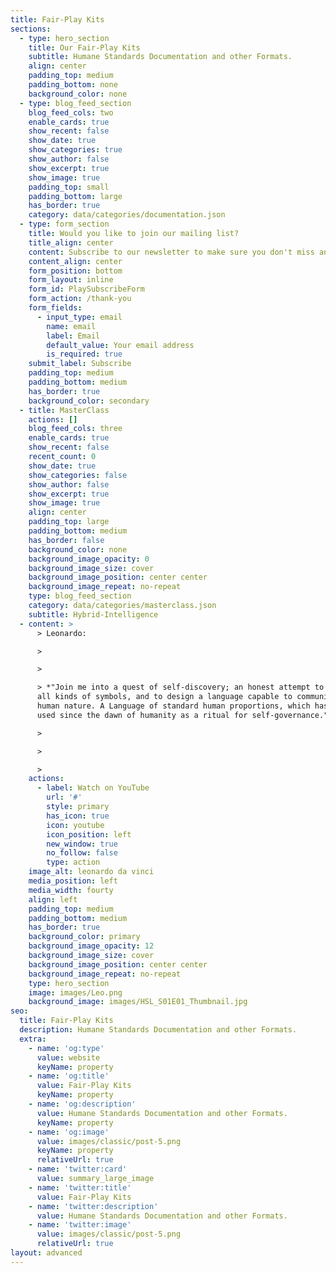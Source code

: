 ```yaml
---
title: Fair-Play Kits
sections:
  - type: hero_section
    title: Our Fair-Play Kits
    subtitle: Humane Standards Documentation and other Formats.
    align: center
    padding_top: medium
    padding_bottom: none
    background_color: none
  - type: blog_feed_section
    blog_feed_cols: two
    enable_cards: true
    show_recent: false
    show_date: true
    show_categories: true
    show_author: false
    show_excerpt: true
    show_image: true
    padding_top: small
    padding_bottom: large
    has_border: true
    category: data/categories/documentation.json
  - type: form_section
    title: Would you like to join our mailing list?
    title_align: center
    content: Subscribe to our newsletter to make sure you don't miss anything.
    content_align: center
    form_position: bottom
    form_layout: inline
    form_id: PlaySubscribeForm
    form_action: /thank-you
    form_fields:
      - input_type: email
        name: email
        label: Email
        default_value: Your email address
        is_required: true
    submit_label: Subscribe
    padding_top: medium
    padding_bottom: medium
    has_border: true
    background_color: secondary
  - title: MasterClass
    actions: []
    blog_feed_cols: three
    enable_cards: true
    show_recent: false
    recent_count: 0
    show_date: true
    show_categories: false
    show_author: false
    show_excerpt: true
    show_image: true
    align: center
    padding_top: large
    padding_bottom: medium
    has_border: false
    background_color: none
    background_image_opacity: 0
    background_image_size: cover
    background_image_position: center center
    background_image_repeat: no-repeat
    type: blog_feed_section
    category: data/categories/masterclass.json
    subtitle: Hybrid-Intelligence
  - content: >
      > Leonardo:

      >

      >

      > *"Join me into a quest of self-discovery; an honest attempt to decode
      all kinds of symbols, and to design a language capable to communicate our
      human nature. A Language of standard human proportions, which has been
      used since the dawn of humanity as a ritual for self-governance."*

      >

      >

      >
    actions:
      - label: Watch on YouTube
        url: '#'
        style: primary
        has_icon: true
        icon: youtube
        icon_position: left
        new_window: true
        no_follow: false
        type: action
    image_alt: leonardo da vinci
    media_position: left
    media_width: fourty
    align: left
    padding_top: medium
    padding_bottom: medium
    has_border: true
    background_color: primary
    background_image_opacity: 12
    background_image_size: cover
    background_image_position: center center
    background_image_repeat: no-repeat
    type: hero_section
    image: images/Leo.png
    background_image: images/HSL_S01E01_Thumbnail.jpg
seo:
  title: Fair-Play Kits
  description: Humane Standards Documentation and other Formats.
  extra:
    - name: 'og:type'
      value: website
      keyName: property
    - name: 'og:title'
      value: Fair-Play Kits
      keyName: property
    - name: 'og:description'
      value: Humane Standards Documentation and other Formats.
      keyName: property
    - name: 'og:image'
      value: images/classic/post-5.png
      keyName: property
      relativeUrl: true
    - name: 'twitter:card'
      value: summary_large_image
    - name: 'twitter:title'
      value: Fair-Play Kits
    - name: 'twitter:description'
      value: Humane Standards Documentation and other Formats.
    - name: 'twitter:image'
      value: images/classic/post-5.png
      relativeUrl: true
layout: advanced
---
```


